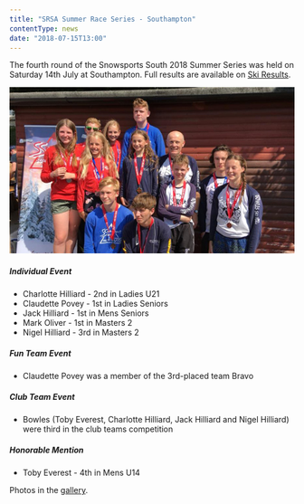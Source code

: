 ```yaml
---
title: "SRSA Summer Race Series - Southampton"
contentType: news
date: "2018-07-15T13:00"
---
```


The fourth round of the Snowsports South 2018 Summer Series was held on Saturday 14th July at
Southampton. Full results are available on [Ski Results](https://skiresults.co.uk/events/892).

![Bowles club team](clubs.jpg)

##### Individual Event
* Charlotte Hilliard - 2nd in Ladies U21
* Claudette Povey - 1st in Ladies Seniors
* Jack Hilliard - 1st in Mens Seniors
* Mark Oliver - 1st in Masters 2
* Nigel Hilliard - 3rd in Masters 2        

##### Fun Team Event
* Claudette Povey was a member of the 3rd-placed team Bravo

##### Club Team Event
* Bowles (Toby Everest, Charlotte Hilliard, Jack Hilliard and Nigel Hilliard) were third in the
club teams competition

##### Honorable Mention
* Toby Everest - 4th in Mens U14

Photos in the [gallery](/gallery/2018/180714_SRSA_4_southampton).
